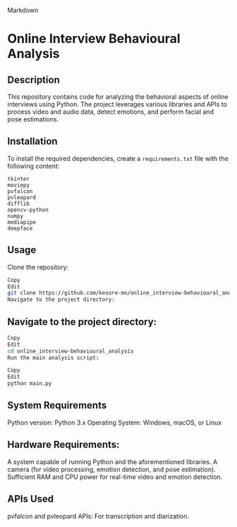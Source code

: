 
Markdown
# Online Interview Behavioural Analysis

## Description
This repository contains code for analyzing the behavioral aspects of online interviews using Python. The project leverages various libraries and APIs to process video and audio data, detect emotions, and perform facial and pose estimations.

## Installation
To install the required dependencies, create a `requirements.txt` file with the following content:

```plaintext
tkinter
moviepy
pvfalcon
pvleopard
difflib
opencv-python
numpy
mediapipe
deepface
```
## Usage
Clone the repository:

```bash
Copy
Edit
git clone https://github.com/kesore-mn/online_interview-behavioural_analysis.git
Navigate to the project directory:
```
## Navigate to the project directory:

```bash
Copy
Edit
cd online_interview-behavioural_analysis
Run the main analysis script:
```
```bash
Copy
Edit
python main.py
```
## System Requirements
Python version: Python 3.x
Operating System: Windows, macOS, or Linux
## Hardware Requirements:
A system capable of running Python and the aforementioned libraries.
A camera (for video processing, emotion detection, and pose estimation).
Sufficient RAM and CPU power for real-time video and emotion detection.
## APIs Used
pvfalcon and pvleopard APIs: For transcription and diarization.
